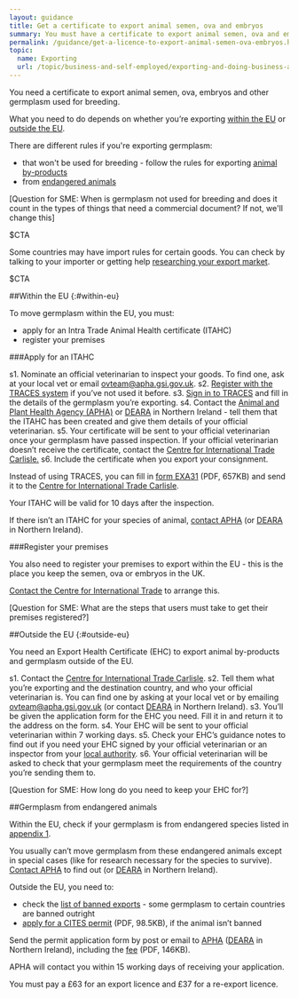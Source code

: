 ```yaml
---
layout: guidance
title: Get a certificate to export animal semen, ova and embryos
summary: You must have a certificate to export animal semen, ova and embryos (germplasm).
permalink: /guidance/get-a-licence-to-export-animal-semen-ova-embryos.html
topic:
  name: Exporting
  url: /topic/business-and-self-employed/exporting-and-doing-business-abroad.html
---
```


You need a certificate to export animal semen, ova, embryos and other germplasm used for breeding.

What you need to do depends on whether you’re exporting [within the EU](#within-eu) or [outside the EU](#outside-eu).

There are different rules if you're exporting germplasm:

- that won't be used for breeding - follow the rules for exporting [animal by-products](/guidance/get-a-licence-to-export-furs-skins-and-other-animal-products.html)
- from [endangered animals](#germplasm-from-endangered-animals)

[Question for SME: When is germplasm not used for breeding and does it count in the types of things that need a commercial document? If not, we'll change this]

$CTA

Some countries may have import rules for certain goods. You can check by talking to your importer or getting help [researching your export market](https://govuk-import-export.herokuapp.com/answer/choosing-export-market-ukti-experimental-sg.html).

$CTA

##Within the EU
{:#within-eu}

To move germplasm within the EU, you must:

* apply for an Intra Trade Animal Health certificate (ITAHC)
* register your premises

###Apply for an ITAHC

s1. Nominate an official veterinarian to inspect your goods. To find one, ask at your local vet or email ovteam@apha.gsi.gov.uk.
s2. [Register with the TRACES system](https://webgate.ec.europa.eu/sanco/traces/registration/open.do) if you’ve not used it before.
s3. [Sign in to TRACES](https://webgate.ec.europa.eu/sanco/traces/security/askLogin.do) and fill in the details of the germplasm you’re exporting.
s4. Contact the [Animal and Plant Health Agency (APHA)](https://www.gov.uk/government/organisations/animal-and-plant-health-agency/about/access-and-opening) or [DEARA](https://www.daera-ni.gov.uk/contact) in Northern Ireland - tell them that the ITAHC has been created and give them details of your official veterinarian.
s5. Your certificate will be sent to your official veterinarian once your germplasm have passed inspection. If your official veterinarian doesn’t receive the certificate, contact the [Centre for International Trade Carlisle.](https://www.gov.uk/government/organisations/animal-and-plant-health-agency/about/access-and-opening#specialist-service-centres-ssc)
s6. Include the certificate when you export your consignment.

Instead of using TRACES, you can fill in [form EXA31](https://www.gov.uk/government/uploads/system/uploads/attachment_data/file/487419/form-exa31.pdf) (PDF, 657KB) and send it to the [Centre for International Trade Carlisle](https://www.gov.uk/government/organisations/animal-and-plant-health-agency/about/access-and-opening#specialist-service-centres-ssc).

Your ITAHC will be valid for 10 days after the inspection.

If there isn’t an ITAHC for your species of animal, [contact APHA](https://www.gov.uk/government/organisations/animal-and-plant-health-agency/about/access-and-opening#specialist-service-centres-ssc) (or [DEARA](https://www.daera-ni.gov.uk/contact) in Northern Ireland).

###Register your premises

You also need to register your premises to export within the EU - this is the place you keep the semen, ova or embryos in the UK.

[Contact the Centre for International Trade](https://www.gov.uk/government/organisations/animal-and-plant-health-agency/about/access-and-opening#specialist-service-centres-ssc) to arrange this.

[Question for SME: What are the steps that users must take to get their premises registered?]

##Outside the EU
{:#outside-eu}

You need an Export Health Certificate (EHC) to export animal by-products and germplasm outside of the EU. 

s1. Contact the [Centre for International Trade Carlisle](https://www.gov.uk/government/uploads/system/uploads/attachment_data/file/491835/contacts-international-trade.pdf).
s2. Tell them what you’re exporting and the destination country, and who your official veterinarian is. You can find one by asking at your local vet or by emailing <ovteam@apha.gsi.gov.uk> (or contact [DEARA](https://www.daera-ni.gov.uk/contact) in Northern Ireland).
s3. You’ll be given the application form for the EHC you need. Fill it in and return it to the address on the form.
s4. Your EHC will be sent to your official veterinarian within 7 working days.
s5. Check your EHC’s guidance notes to find out if you need your EHC signed by your official veterinarian or an inspector from your [local authority](https://www.gov.uk/find-local-council).
s6. Your official veterinarian will be asked to check that your germplasm meet the requirements of the country you’re sending them to.

[Question for SME: How long do you need to keep your EHC for?]

##Germplasm from endangered animals

Within the EU, check if your germplasm is from endangered species listed in [appendix 1](http://www.speciesplus.net/).

You usually can’t move germplasm from these endangered animals except in special cases (like for research necessary for the species to survive). [Contact APHA](http://www.gov.uk/government/organisations/animal-and-plant-health-agency/about/access-and-opening) to find out (or [DEARA](https://www.dardni.gov.uk/contact) in Northern Ireland).

Outside the EU, you need to:

- check the [list of banned exports](https://cites.org/eng/resources/ref/suspend.php) - some germplasm to certain countries are banned outright
- [apply for a CITES permit](https://www.gov.uk/government/uploads/system/uploads/attachment_data/file/423417/form-fed0172.pdf) (PDF, 98.5KB), if the animal isn’t banned

Send the permit application form by post or email to [APHA](https://govuk-import-export.herokuapp.com/guidance/get-a-licence-to-export-circus-endangered-research-animals.html#contacts) ([DEARA](https://www.dardni.gov.uk/contact) in Northern Ireland), including the [fee](https://www.gov.uk/government/uploads/system/uploads/attachment_data/file/355264/cites-ag-ct-01.pdf) (PDF, 146KB).

APHA will contact you within 15 working days of receiving your application.

You must pay a £63 for an export licence and £37 for a re-export licence.



